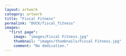 ```yaml
---
layout: artwork
category: artwork
title: "Fiscal Fitness"
permalink: "DUCK/fiscal_fitness"
images:
  "first page":
    image: "images/Fiscal Fitness.jpg"
    thumbnail: "images/thumbnails/Fiscal Fitness.jpg"
    comment: "No dedication."
---
```

